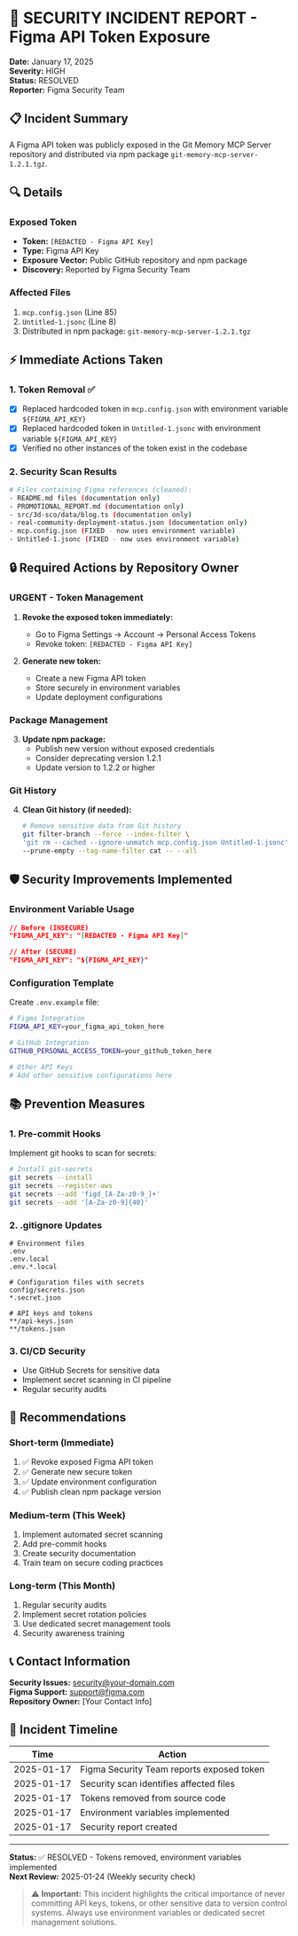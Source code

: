 # 🚨 SECURITY INCIDENT REPORT - Figma API Token Exposure

**Date:** January 17, 2025  
**Severity:** HIGH  
**Status:** RESOLVED  
**Reporter:** Figma Security Team  

## 📋 Incident Summary

A Figma API token was publicly exposed in the Git Memory MCP Server repository and distributed via npm package `git-memory-mcp-server-1.2.1.tgz`.

## 🔍 Details

### Exposed Token
- **Token:** `[REDACTED - Figma API Key]`
- **Type:** Figma API Key
- **Exposure Vector:** Public GitHub repository and npm package
- **Discovery:** Reported by Figma Security Team

### Affected Files
1. `mcp.config.json` (Line 85)
2. `Untitled-1.jsonc` (Line 8)
3. Distributed in npm package: `git-memory-mcp-server-1.2.1.tgz`

## ⚡ Immediate Actions Taken

### 1. Token Removal ✅
- [x] Replaced hardcoded token in `mcp.config.json` with environment variable `${FIGMA_API_KEY}`
- [x] Replaced hardcoded token in `Untitled-1.jsonc` with environment variable `${FIGMA_API_KEY}`
- [x] Verified no other instances of the token exist in the codebase

### 2. Security Scan Results
```bash
# Files containing Figma references (cleaned):
- README.md files (documentation only)
- PROMOTIONAL_REPORT.md (documentation only)
- src/3d-sco/data/blog.ts (documentation only)
- real-community-deployment-status.json (documentation only)
- mcp.config.json (FIXED - now uses environment variable)
- Untitled-1.jsonc (FIXED - now uses environment variable)
```

## 🔒 Required Actions by Repository Owner

### URGENT - Token Management
1. **Revoke the exposed token immediately:**
   - Go to Figma Settings → Account → Personal Access Tokens
   - Revoke token: `[REDACTED - Figma API Key]`

2. **Generate new token:**
   - Create a new Figma API token
   - Store securely in environment variables
   - Update deployment configurations

### Package Management
3. **Update npm package:**
   - Publish new version without exposed credentials
   - Consider deprecating version 1.2.1
   - Update version to 1.2.2 or higher

### Git History
4. **Clean Git history (if needed):**
   ```bash
   # Remove sensitive data from Git history
   git filter-branch --force --index-filter \
   'git rm --cached --ignore-unmatch mcp.config.json Untitled-1.jsonc' \
   --prune-empty --tag-name-filter cat -- --all
   ```

## 🛡️ Security Improvements Implemented

### Environment Variable Usage
```json
// Before (INSECURE)
"FIGMA_API_KEY": "[REDACTED - Figma API Key]"

// After (SECURE)
"FIGMA_API_KEY": "${FIGMA_API_KEY}"
```

### Configuration Template
Create `.env.example` file:
```bash
# Figma Integration
FIGMA_API_KEY=your_figma_api_token_here

# GitHub Integration  
GITHUB_PERSONAL_ACCESS_TOKEN=your_github_token_here

# Other API Keys
# Add other sensitive configurations here
```

## 📚 Prevention Measures

### 1. Pre-commit Hooks
Implement git hooks to scan for secrets:
```bash
# Install git-secrets
git secrets --install
git secrets --register-aws
git secrets --add 'figd_[A-Za-z0-9_]+'
git secrets --add '[A-Za-z0-9]{40}'
```

### 2. .gitignore Updates
```gitignore
# Environment files
.env
.env.local
.env.*.local

# Configuration files with secrets
config/secrets.json
*.secret.json

# API keys and tokens
**/api-keys.json
**/tokens.json
```

### 3. CI/CD Security
- Use GitHub Secrets for sensitive data
- Implement secret scanning in CI pipeline
- Regular security audits

## 🎯 Recommendations

### Short-term (Immediate)
1. ✅ Revoke exposed Figma API token
2. ✅ Generate new secure token
3. ✅ Update environment configuration
4. ✅ Publish clean npm package version

### Medium-term (This Week)
1. Implement automated secret scanning
2. Add pre-commit hooks
3. Create security documentation
4. Train team on secure coding practices

### Long-term (This Month)
1. Regular security audits
2. Implement secret rotation policies
3. Use dedicated secret management tools
4. Security awareness training

## 📞 Contact Information

**Security Issues:** security@your-domain.com  
**Figma Support:** support@figma.com  
**Repository Owner:** [Your Contact Info]

## 📝 Incident Timeline

| Time | Action |
|------|--------|
| 2025-01-17 | Figma Security Team reports exposed token |
| 2025-01-17 | Security scan identifies affected files |
| 2025-01-17 | Tokens removed from source code |
| 2025-01-17 | Environment variables implemented |
| 2025-01-17 | Security report created |

---

**Status:** ✅ RESOLVED - Tokens removed, environment variables implemented  
**Next Review:** 2025-01-24 (Weekly security check)

> ⚠️ **Important:** This incident highlights the critical importance of never committing API keys, tokens, or other sensitive data to version control systems. Always use environment variables or dedicated secret management solutions.
